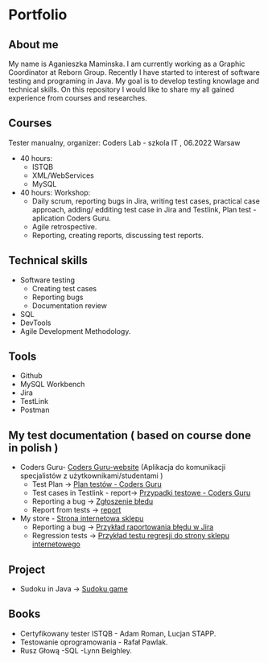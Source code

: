 # Portfolio
## About me
My name is Aganieszka Maminska. I am currently working as a Graphic Coordinator at Reborn Group. Recently I have started to interest of software testing and programing in Java. My goal is to develop testing knowlage and technical skills. On this repository I would like to share my all gained experience from courses and researches.
## Courses
Tester manualny,
organizer: Coders Lab - szkola IT , 06.2022 Warsaw
* 40 hours: 
  * ISTQB
  * XML/WebServices
  * MySQL
* 40 hours: Workshop:
  * Daily scrum, reporting bugs in Jira, writing test cases, practical case approach,
adding/ edditing test case in Jira and Testlink, Plan test - aplication Coders Guru.
  * Agile retrospective. 
  * Reporting, creating reports, discussing test reports.
## Technical skills
 * Software testing
   * Creating test cases
   * Reporting bugs
   * Documentation review
 * SQL
 * DevTools
 * Agile Development Methodology.
## Tools
 * Github
 * MySQL Workbench
 * Jira
 * TestLink
 * Postman
## My test documentation ( based on course done in polish )
 * Coders Guru- [Coders Guru-website](https://tester.codersguru.pl/) (Aplikacja do komunikacji specjalistów z użytkownikami/studentami )
   * Test Plan -> [Plan testów - Coders Guru](../main/Wzor_Plan%20test%C3%B3w%20Coders%20Guru-%20Agnieszka%20Mami%C5%84ska.pdf)
   * Test cases in Testlink - report-> [Przypadki testowe - Coders Guru](https://github.com/aga-apm/Portfolio/blob/main/TestLink_%20raport.pdf)
   * Reporting a bug -> [Zgłoszenie błedu](https://github.com/aga-apm/Portfolio/blob/main/raport%20z%20b%C5%82%C4%99dem.pdf)
   * Report from tests -> [report](https://github.com/aga-apm/Portfolio/blob/main/resultsTCFlat_ONL_TEM_W_30_Plan%20test%C3%B3w%20Coders%20Guru%20-AM.xls)
 * My store - [Strona internetowa sklepu](https://dev-mystore-testlab.coderslab.pl/index.php)
   * Reporting a bug -> [Przykład raportowania błędu w Jira](https://github.com/aga-apm/Portfolio/blob/main/ONLW30-302.doc.pdf)
   * Regression tests -> [Przykład testu regresji do strony sklepu internetowego](https://github.com/aga-apm/Portfolio/blob/main/ONLW30-677.doc.pdf)
## Project
 * Sudoku in Java -> [Sudoku game](https://github.com/aga-apm/Java-ee/blob/main/Sudoku.zip)
## Books
 * Certyfikowany tester ISTQB - Adam Roman, Lucjan STAPP.
 * Testowanie oprogramowania - Rafał Pawlak.
 * Rusz Głową -SQL -Lynn Beighley.

